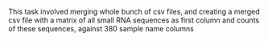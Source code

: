This task involved merging whole bunch of csv files, and creating a merged csv file with a matrix of all small RNA sequences as first column and counts of these sequences, against 380 sample name columns
